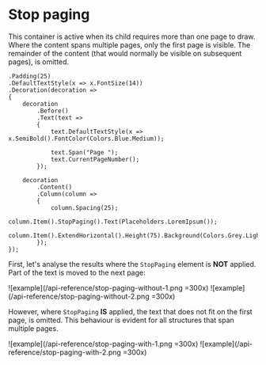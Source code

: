 # Stop paging

This container is active when its child requires more than one page to draw. Where the content spans multiple pages, only the first page is visible. The remainder of the content (that would normally be visible on subsequent pages), is omitted.

```csharp{20}
.Padding(25)
.DefaultTextStyle(x => x.FontSize(14))
.Decoration(decoration =>
{
    decoration
        .Before()
        .Text(text =>
        {
            text.DefaultTextStyle(x => x.SemiBold().FontColor(Colors.Blue.Medium));
            
            text.Span("Page ");
            text.CurrentPageNumber();
        });
    
    decoration
        .Content()
        .Column(column =>
        {
            column.Spacing(25);
            column.Item().StopPaging().Text(Placeholders.LoremIpsum());
            column.Item().ExtendHorizontal().Height(75).Background(Colors.Grey.Lighten2);
        });
});
```

First, let's analyse the results where the `StopPaging` element is **NOT** applied. Part of the text is moved to the next page:

![example](/api-reference/stop-paging-without-1.png =300x)
![example](/api-reference/stop-paging-without-2.png =300x)

However, where `StopPaging` **IS** applied, the text that does not fit on the first page, is omitted. This behaviour is evident for all structures that span multiple pages.

![example](/api-reference/stop-paging-with-1.png =300x)
![example](/api-reference/stop-paging-with-2.png =300x)
